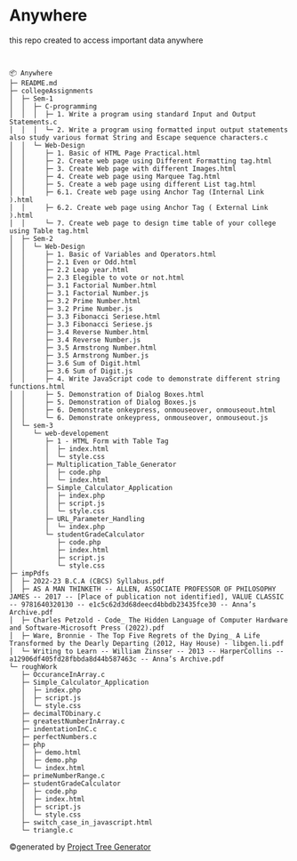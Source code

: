 # Anywhere
this repo created to access important data anywhere

```


📦 Anywhere
├─ README.md
├─ collegeAssignments
│  ├─ Sem-1
│  │  ├─ C-programming
│  │  │  ├─ 1. Write a program using standard Input and Output Statements.c
│  │  │  └─ 2. Write a program using formatted input output statements also study various format String and Escape sequence characters.c
│  │  └─ Web-Design
│  │     ├─ 1. Basic of HTML Page Practical.html
│  │     ├─ 2. Create web page using Different Formatting tag.html
│  │     ├─ 3. Create Web page with different Images.html
│  │     ├─ 4. Create web page using Marquee Tag.html
│  │     ├─ 5. Create a web page using different List tag.html
│  │     ├─ 6.1. Create web page using Anchor Tag (Internal Link ).html
│  │     ├─ 6.2. Create web page using Anchor Tag ( External Link ).html
│  │     └─ 7. Create web page to design time table of your college using Table tag.html
│  ├─ Sem-2
│  │  └─ Web-Design
│  │     ├─ 1. Basic of Variables and Operators.html
│  │     ├─ 2.1 Even or Odd.html
│  │     ├─ 2.2 Leap year.html
│  │     ├─ 2.3 Elegible to vote or not.html
│  │     ├─ 3.1 Factorial Number.html
│  │     ├─ 3.1 Factorial Number.js
│  │     ├─ 3.2 Prime Number.html
│  │     ├─ 3.2 Prime Number.js
│  │     ├─ 3.3 Fibonacci Seriese.html
│  │     ├─ 3.3 Fibonacci Seriese.js
│  │     ├─ 3.4 Reverse Number.html
│  │     ├─ 3.4 Reverse Number.js
│  │     ├─ 3.5 Armstrong Number.html
│  │     ├─ 3.5 Armstrong Number.js
│  │     ├─ 3.6 Sum of Digit.html
│  │     ├─ 3.6 Sum of Digit.js
│  │     ├─ 4. Write JavaScript code to demonstrate different string functions.html
│  │     ├─ 5. Demonstration of Dialog Boxes.html
│  │     ├─ 5. Demonstration of Dialog Boxes.js
│  │     ├─ 6. Demonstrate onkeypress, onmouseover, onmouseout.html
│  │     └─ 6. Demonstrate onkeypress, onmouseover, onmouseout.js
│  └─ sem-3
│     └─ web-developement
│        ├─ 1 - HTML Form with Table Tag
│        │  ├─ index.html
│        │  └─ style.css
│        ├─ Multiplication_Table_Generator
│        │  ├─ code.php
│        │  └─ index.html
│        ├─ Simple_Calculator_Application
│        │  ├─ index.php
│        │  ├─ script.js
│        │  └─ style.css
│        ├─ URL_Parameter_Handling
│        │  └─ index.php
│        └─ studentGradeCalculator
│           ├─ code.php
│           ├─ index.html
│           ├─ script.js
│           └─ style.css
├─ impPdfs
│  ├─ 2022-23 B.C.A (CBCS) Syllabus.pdf
│  ├─ AS A MAN THINKETH -- ALLEN, ASSOCIATE PROFESSOR OF PHILOSOPHY JAMES -- 2017 -- [Place of publication not identified], VALUE CLASSIC -- 9781640320130 -- e1c5c62d3d68deecd4bbdb23435fce30 -- Anna’s Archive.pdf
│  ├─ Charles Petzold - Code_ The Hidden Language of Computer Hardware and Software-Microsoft Press (2022).pdf
│  ├─ Ware, Bronnie - The Top Five Regrets of the Dying_ A Life Transformed by the Dearly Departing (2012, Hay House) - libgen.li.pdf
│  └─ Writing to Learn -- William Zinsser -- 2013 -- HarperCollins -- a12906df405fd28fbbda8d44b587463c -- Anna’s Archive.pdf
└─ roughWork
   ├─ OccuranceInArray.c
   ├─ Simple_Calculator_Application
   │  ├─ index.php
   │  ├─ script.js
   │  └─ style.css
   ├─ decimalTObinary.c
   ├─ greatestNumberInArray.c
   ├─ indentationInC.c
   ├─ perfectNumbers.c
   ├─ php
   │  ├─ demo.html
   │  ├─ demo.php
   │  └─ index.html
   ├─ primeNumberRange.c
   ├─ studentGradeCalculator
   │  ├─ code.php
   │  ├─ index.html
   │  ├─ script.js
   │  └─ style.css
   ├─ switch_case_in_javascript.html
   └─ triangle.c
```
©generated by [Project Tree Generator](https://woochanleee.github.io/project-tree-generator)





<!--
📦 Anywhere<br>
├─ README.md<br>
├─ collegeAssignments<br>
│  ├─ Sem-1<br>
│  │  ├─ C-programming<br>
│  │  │  ├─ [1. Write a program using standard Input and Output Statements.c](https://github.com/5wapnilmore/Anywhere/blob/main/collegeAssignments/Sem-1/C-programming/1.%20Write%20a%20program%20using%20standard%20Input%20and%20Output%20Statements.c)<br>
│  │  │  └─ [2. Write a program using formatted input output statements also study various format String and Escape sequence characters.c](https://github.com/5wapnilmore/Anywhere/blob/main/collegeAssignments/Sem-1/C-programming/2.%20Write%20a%20program%20using%20formatted%20input%20output%20statements%20also%20study%20various%20format%20String%20and%20Escape%20sequence%20characters.c)<br>
│  │  └─ Web-Design<br>
│  │     ├─ [1. Basic of HTML Page Practical.html](https://github.com/5wapnilmore/Anywhere/blob/main/collegeAssignments/Sem-1/Web-Design/1.%20Basic%20of%20HTML%20Page%20Practical.html)<br>
│  │     ├─ 2. Create web page using Different Formatting tag.html<br>
│  │     ├─ 3. Create Web page with different Images.html<br>
│  │     ├─ 4. Create web page using Marquee Tag.html<br>
│  │     ├─ 5. Create a web page using different List tag.html<br>
│  │     ├─ 6.1. Create web page using Anchor Tag (Internal Link ).html<br>
│  │     ├─ 6.2. Create web page using Anchor Tag ( External Link ).html<br>
│  │     └─ 7. Create web page to design time table of your college using Table tag.html<br>
│  ├─ Sem-2<br>
│  │  └─ Web-Design<br>
│  │     ├─ 1. Basic of Variables and Operators.html<br>
│  │     ├─ 2.1 Even or Odd.html<br>
│  │     ├─ 2.2 Leap year.html<br>
│  │     ├─ 2.3 Elegible to vote or not.html<br>
│  │     ├─ 3.1 Factorial Number.html<br>
│  │     ├─ 3.1 Factorial Number.js<br>
│  │     ├─ 3.2 Prime Number.html<br>
│  │     ├─ 3.2 Prime Number.js<br>
│  │     ├─ 3.3 Fibonacci Seriese.html<br>
│  │     ├─ 3.3 Fibonacci Seriese.js<br>
│  │     ├─ 3.4 Reverse Number.html<br>
│  │     ├─ 3.4 Reverse Number.js<br>
│  │     ├─ 3.5 Armstrong Number.html<br>
│  │     ├─ 3.5 Armstrong Number.js<br>
│  │     ├─ 3.6 Sum of Digit.html<br>
│  │     ├─ 3.6 Sum of Digit.js<br>
│  │     ├─ 4. Write JavaScript code to demonstrate different string functions.html<br>
│  │     ├─ 5. Demonstration of Dialog Boxes.html<br>
│  │     ├─ 5. Demonstration of Dialog Boxes.js<br>
│  │     ├─ 6. Demonstrate onkeypress, onmouseover, onmouseout.html<br>
│  │     └─ 6. Demonstrate onkeypress, onmouseover, onmouseout.js<br>
│  └─ sem-3<br>
│     └─ web-developement<br>
│        ├─ 1 - HTML Form with Table Tag<br>
│        │  ├─ index.html<br>
│        │  └─ style.css<br>
│        ├─ Multiplication_Table_Generator<br>
│        │  ├─ code.php<br>
│        │  └─ index.html<br>
│        ├─ Simple_Calculator_Application<br>
│        │  ├─ index.php<br>
│        │  ├─ script.js<br>
│        │  └─ style.css<br>
│        ├─ URL_Parameter_Handling<br>
│        │  └─ index.php<br>
│        └─ studentGradeCalculator<br>
│           ├─ code.php<br>
│           ├─ index.html<br>
│           ├─ script.js<br>
│           └─ style.css<br>
├─ impPdfs<br>
│  ├─ 2022-23 B.C.A (CBCS) Syllabus.pdf<br>
│  ├─ AS A MAN THINKETH -- ALLEN, ASSOCIATE PROFESSOR OF PHILOSOPHY JAMES -- 2017 -- [Place of publication not identified], VALUE CLASSIC -- 9781640320130 -- e1c5c62d3d68deecd4bbdb23435fce30 -- Anna’s Archive.pdf<br>
│  ├─ Charles Petzold - Code_ The Hidden Language of Computer Hardware and Software-Microsoft Press (2022).pdf<br>
│  ├─ Ware, Bronnie - The Top Five Regrets of the Dying_ A Life Transformed by the Dearly Departing (2012, Hay House) - libgen.li.pdf<br>
│  └─ Writing to Learn -- William Zinsser -- 2013 -- HarperCollins -- a12906df405fd28fbbda8d44b587463c -- Anna’s Archive.pdf<br>
└─ roughWork<br>
   ├─ OccuranceInArray.c<br>
   ├─ Simple_Calculator_Application<br>
   │  ├─ index.php<br>
   │  ├─ script.js<br>
   │  └─ style.css<br>
   ├─ decimalTObinary.c<br>
   ├─ greatestNumberInArray.c<br>
   ├─ indentationInC.c<br>
   ├─ perfectNumbers.c<br>
   ├─ php<br>
   │  ├─ demo.html<br>
   │  ├─ demo.php<br>
   │  └─ index.html<br>
   ├─ primeNumberRange.c<br>
   ├─ studentGradeCalculator<br>
   │  ├─ code.php<br>
   │  ├─ index.html<br>
   │  ├─ script.js<br>
   │  └─ style.css<br>
   ├─ switch_case_in_javascript.html<br>
   └─ triangle.c<br>
-->
